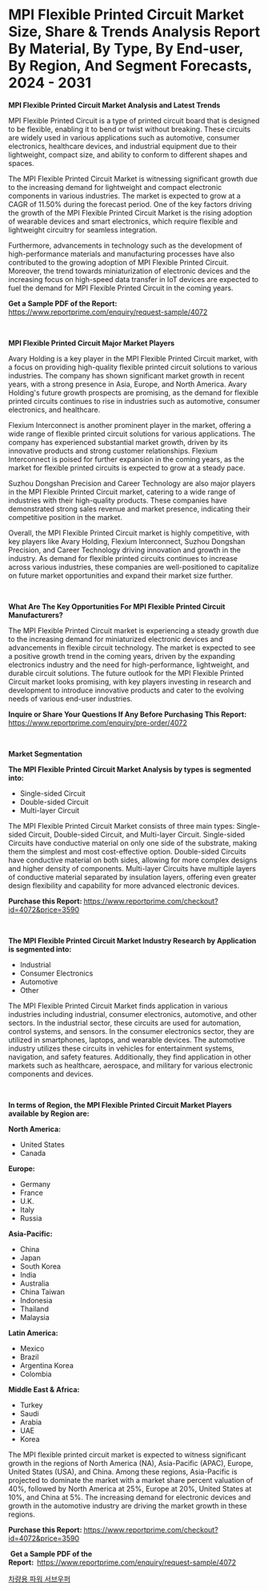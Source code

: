 <p><h1>MPI Flexible Printed Circuit Market Size, Share & Trends Analysis Report By Material, By Type, By End-user, By Region, And Segment Forecasts, 2024 - 2031</h1></p><p><strong>MPI Flexible Printed Circuit Market Analysis and Latest Trends</strong></p>
<p><p>MPI Flexible Printed Circuit is a type of printed circuit board that is designed to be flexible, enabling it to bend or twist without breaking. These circuits are widely used in various applications such as automotive, consumer electronics, healthcare devices, and industrial equipment due to their lightweight, compact size, and ability to conform to different shapes and spaces.</p><p>The MPI Flexible Printed Circuit Market is witnessing significant growth due to the increasing demand for lightweight and compact electronic components in various industries. The market is expected to grow at a CAGR of 11.50% during the forecast period. One of the key factors driving the growth of the MPI Flexible Printed Circuit Market is the rising adoption of wearable devices and smart electronics, which require flexible and lightweight circuitry for seamless integration.</p><p>Furthermore, advancements in technology such as the development of high-performance materials and manufacturing processes have also contributed to the growing adoption of MPI Flexible Printed Circuit. Moreover, the trend towards miniaturization of electronic devices and the increasing focus on high-speed data transfer in IoT devices are expected to fuel the demand for MPI Flexible Printed Circuit in the coming years.</p></p>
<p><strong>Get a Sample PDF of the Report:&nbsp;</strong> <a href="https://www.reportprime.com/enquiry/request-sample/4072">https://www.reportprime.com/enquiry/request-sample/4072</a></p>
<p>&nbsp;</p>
<p><strong>MPI Flexible Printed Circuit Major Market Players</strong></p>
<p><p>Avary Holding is a key player in the MPI Flexible Printed Circuit market, with a focus on providing high-quality flexible printed circuit solutions to various industries. The company has shown significant market growth in recent years, with a strong presence in Asia, Europe, and North America. Avary Holding's future growth prospects are promising, as the demand for flexible printed circuits continues to rise in industries such as automotive, consumer electronics, and healthcare.</p><p>Flexium Interconnect is another prominent player in the market, offering a wide range of flexible printed circuit solutions for various applications. The company has experienced substantial market growth, driven by its innovative products and strong customer relationships. Flexium Interconnect is poised for further expansion in the coming years, as the market for flexible printed circuits is expected to grow at a steady pace.</p><p>Suzhou Dongshan Precision and Career Technology are also major players in the MPI Flexible Printed Circuit market, catering to a wide range of industries with their high-quality products. These companies have demonstrated strong sales revenue and market presence, indicating their competitive position in the market.</p><p>Overall, the MPI Flexible Printed Circuit market is highly competitive, with key players like Avary Holding, Flexium Interconnect, Suzhou Dongshan Precision, and Career Technology driving innovation and growth in the industry. As demand for flexible printed circuits continues to increase across various industries, these companies are well-positioned to capitalize on future market opportunities and expand their market size further.</p></p>
<p>&nbsp;</p>
<p><strong>What Are The Key Opportunities For MPI Flexible Printed Circuit Manufacturers?</strong></p>
<p><p>The MPI Flexible Printed Circuit market is experiencing a steady growth due to the increasing demand for miniaturized electronic devices and advancements in flexible circuit technology. The market is expected to see a positive growth trend in the coming years, driven by the expanding electronics industry and the need for high-performance, lightweight, and durable circuit solutions. The future outlook for the MPI Flexible Printed Circuit market looks promising, with key players investing in research and development to introduce innovative products and cater to the evolving needs of various end-user industries.</p></p>
<p><strong>Inquire or Share Your Questions If Any Before Purchasing This Report:</strong> <a href="https://www.reportprime.com/enquiry/pre-order/4072">https://www.reportprime.com/enquiry/pre-order/4072</a></p>
<p>&nbsp;</p>
<p><strong>Market Segmentation</strong></p>
<p><strong>The MPI Flexible Printed Circuit Market Analysis by types is segmented into:</strong></p>
<p><ul><li>Single-sided Circuit</li><li>Double-sided Circuit</li><li>Multi-layer Circuit</li></ul></p>
<p><p>The MPI Flexible Printed Circuit Market consists of three main types: Single-sided Circuit, Double-sided Circuit, and Multi-layer Circuit. Single-sided Circuits have conductive material on only one side of the substrate, making them the simplest and most cost-effective option. Double-sided Circuits have conductive material on both sides, allowing for more complex designs and higher density of components. Multi-layer Circuits have multiple layers of conductive material separated by insulation layers, offering even greater design flexibility and capability for more advanced electronic devices.</p></p>
<p><strong>Purchase this Report:&nbsp;</strong><a href="https://www.reportprime.com/checkout?id=4072&price=3590">https://www.reportprime.com/checkout?id=4072&price=3590</a></p>
<p>&nbsp;</p>
<p><strong>The MPI Flexible Printed Circuit Market Industry Research by Application is segmented into:</strong></p>
<p><ul><li>Industrial</li><li>Consumer Electronics</li><li>Automotive</li><li>Other</li></ul></p>
<p><p>The MPI Flexible Printed Circuit Market finds application in various industries including industrial, consumer electronics, automotive, and other sectors. In the industrial sector, these circuits are used for automation, control systems, and sensors. In the consumer electronics sector, they are utilized in smartphones, laptops, and wearable devices. The automotive industry utilizes these circuits in vehicles for entertainment systems, navigation, and safety features. Additionally, they find application in other markets such as healthcare, aerospace, and military for various electronic components and devices.</p></p>
<p>&nbsp;</p>
<p><strong>In terms of Region, the MPI Flexible Printed Circuit Market Players available by Region are:</strong></p>
<p>
    <p> <strong> North America: </strong>
        <ul>
            <li>United States</li>
            <li>Canada</li>
        </ul>
        </p> 
    <p> <strong> Europe: </strong>
        <ul>
            <li>Germany</li>
            <li>France</li>
            <li>U.K.</li>
            <li>Italy</li>
            <li>Russia</li>
        </ul>
        </p> 
    <p> <strong> Asia-Pacific: </strong>
        <ul>
            <li>China</li>
            <li>Japan</li>
            <li>South Korea</li>
            <li>India</li>
            <li>Australia</li>
            <li>China Taiwan</li>
            <li>Indonesia</li>
            <li>Thailand</li>
            <li>Malaysia</li>
        </ul>
        </p> 
    <p> <strong> Latin America: </strong>
        <ul>
            <li>Mexico</li>
            <li>Brazil</li>
            <li>Argentina Korea</li>
            <li>Colombia</li>
        </ul>
        </p> 
    <p> <strong> Middle East & Africa: </strong>
        <ul>
            <li>Turkey</li>
            <li>Saudi</li>
            <li>Arabia</li>
            <li>UAE</li>
            <li>Korea</li>
        </ul>
    </p>
    </p>
<p><p>The MPI flexible printed circuit market is expected to witness significant growth in the regions of North America (NA), Asia-Pacific (APAC), Europe, United States (USA), and China. Among these regions, Asia-Pacific is projected to dominate the market with a market share percent valuation of 40%, followed by North America at 25%, Europe at 20%, United States at 10%, and China at 5%. The increasing demand for electronic devices and growth in the automotive industry are driving the market growth in these regions.</p></p>
<p><strong>Purchase this Report: </strong><a href="https://www.reportprime.com/checkout?id=4072&price=3590">https://www.reportprime.com/checkout?id=4072&price=3590</a></p>
<p>&nbsp;<strong>Get a Sample PDF of the Report:&nbsp;&nbsp;</strong><a href="https://www.reportprime.com/enquiry/request-sample/4072">https://www.reportprime.com/enquiry/request-sample/4072</a></p>
<p><strong></strong></p>
<p><p><a href="https://github.com/mpodehpw07370073/Market-Research-Report-List-1/blob/main/885819613907.md">차량용 파워 서브우퍼</a></p></p>
